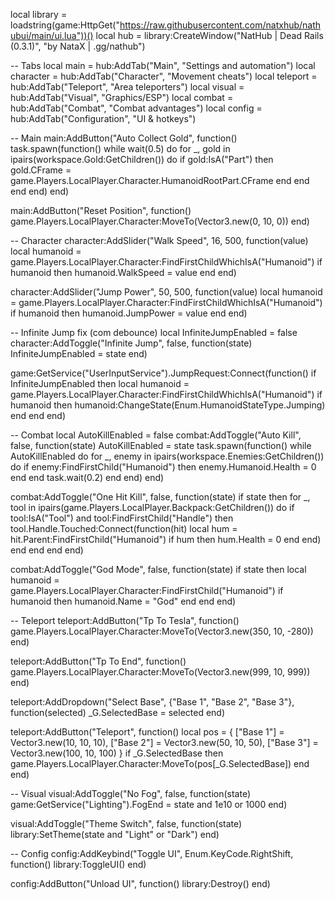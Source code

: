 local library = loadstring(game:HttpGet("https://raw.githubusercontent.com/natxhub/nathubui/main/ui.lua"))()
local hub = library:CreateWindow("NatHub | Dead Rails (0.3.1)", "by NataX | .gg/nathub")

-- Tabs
local main = hub:AddTab("Main", "Settings and automation")
local character = hub:AddTab("Character", "Movement cheats")
local teleport = hub:AddTab("Teleport", "Area teleporters")
local visual = hub:AddTab("Visual", "Graphics/ESP")
local combat = hub:AddTab("Combat", "Combat advantages")
local config = hub:AddTab("Configuration", "UI & hotkeys")

-- Main
main:AddButton("Auto Collect Gold", function()
    task.spawn(function()
        while wait(0.5) do
            for _, gold in ipairs(workspace.Gold:GetChildren()) do
                if gold:IsA("Part") then
                    gold.CFrame = game.Players.LocalPlayer.Character.HumanoidRootPart.CFrame
                end
            end
        end
    end)
end)

main:AddButton("Reset Position", function()
    game.Players.LocalPlayer.Character:MoveTo(Vector3.new(0, 10, 0))
end)

-- Character
character:AddSlider("Walk Speed", 16, 500, function(value)
    local humanoid = game.Players.LocalPlayer.Character:FindFirstChildWhichIsA("Humanoid")
    if humanoid then humanoid.WalkSpeed = value end
end)

character:AddSlider("Jump Power", 50, 500, function(value)
    local humanoid = game.Players.LocalPlayer.Character:FindFirstChildWhichIsA("Humanoid")
    if humanoid then humanoid.JumpPower = value end
end)

-- Infinite Jump fix (com debounce)
local InfiniteJumpEnabled = false
character:AddToggle("Infinite Jump", false, function(state)
    InfiniteJumpEnabled = state
end)

game:GetService("UserInputService").JumpRequest:Connect(function()
    if InfiniteJumpEnabled then
        local humanoid = game.Players.LocalPlayer.Character:FindFirstChildWhichIsA("Humanoid")
        if humanoid then
            humanoid:ChangeState(Enum.HumanoidStateType.Jumping)
        end
    end
end)

-- Combat
local AutoKillEnabled = false
combat:AddToggle("Auto Kill", false, function(state)
    AutoKillEnabled = state
    task.spawn(function()
        while AutoKillEnabled do
            for _, enemy in ipairs(workspace.Enemies:GetChildren()) do
                if enemy:FindFirstChild("Humanoid") then
                    enemy.Humanoid.Health = 0
                end
            end
            task.wait(0.2)
        end
    end)
end)

combat:AddToggle("One Hit Kill", false, function(state)
    if state then
        for _, tool in ipairs(game.Players.LocalPlayer.Backpack:GetChildren()) do
            if tool:IsA("Tool") and tool:FindFirstChild("Handle") then
                tool.Handle.Touched:Connect(function(hit)
                    local hum = hit.Parent:FindFirstChild("Humanoid")
                    if hum then hum.Health = 0 end
                end)
            end
        end
    end
end)

combat:AddToggle("God Mode", false, function(state)
    if state then
        local humanoid = game.Players.LocalPlayer.Character:FindFirstChild("Humanoid")
        if humanoid then humanoid.Name = "God" end
    end
end)

-- Teleport
teleport:AddButton("Tp To Tesla", function()
    game.Players.LocalPlayer.Character:MoveTo(Vector3.new(350, 10, -280))
end)

teleport:AddButton("Tp To End", function()
    game.Players.LocalPlayer.Character:MoveTo(Vector3.new(999, 10, 999))
end)

teleport:AddDropdown("Select Base", {"Base 1", "Base 2", "Base 3"}, function(selected)
    _G.SelectedBase = selected
end)

teleport:AddButton("Teleport", function()
    local pos = {
        ["Base 1"] = Vector3.new(10, 10, 10),
        ["Base 2"] = Vector3.new(50, 10, 50),
        ["Base 3"] = Vector3.new(100, 10, 100)
    }
    if _G.SelectedBase then
        game.Players.LocalPlayer.Character:MoveTo(pos[_G.SelectedBase])
    end
end)

-- Visual
visual:AddToggle("No Fog", false, function(state)
    game:GetService("Lighting").FogEnd = state and 1e10 or 1000
end)

visual:AddToggle("Theme Switch", false, function(state)
    library:SetTheme(state and "Light" or "Dark")
end)

-- Config
config:AddKeybind("Toggle UI", Enum.KeyCode.RightShift, function()
    library:ToggleUI()
end)

config:AddButton("Unload UI", function()
    library:Destroy()
end)
